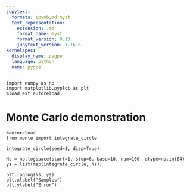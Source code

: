 ```yaml
---
jupytext:
  formats: ipynb,md:myst
  text_representation:
    extension: .md
    format_name: myst
    format_version: 0.13
    jupytext_version: 1.16.6
kernelspec:
  display_name: pygpe
  language: python
  name: pygpe
---
```


```{code-cell} ipython3
import numpy as np
import matplotlib.pyplot as plt
%load_ext autoreload
```

# Monte Carlo demonstration

```{code-cell} ipython3
%autoreload
from monte import integrate_circle

integrate_circle(seed=1, disp=True)
```

```{code-cell} ipython3
Ns = np.logspace(start=1, stop=6, base=10, num=100, dtype=np.int64)
ys = list(map(integrate_circle, Ns))

plt.loglog(Ns, ys)
plt.xlabel("Samples")
plt.ylabel("Error")
```

```{code-cell} ipython3

```
